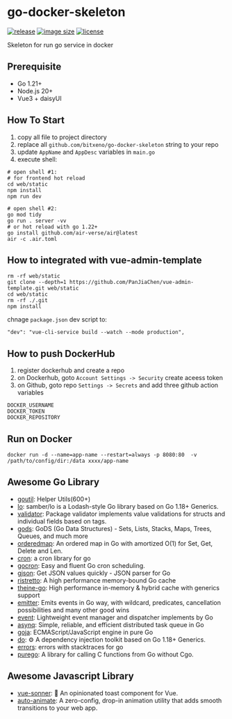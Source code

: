 # go-docker-skeleton

[![release](https://ghcr-badge.egpl.dev/bitxeno/go-docker-skeleton/latest_tag?label=docker%20latest)](https://github.com/bitxeno/go-docker-skeleton/pkgs/container/go-docker-skeleton)
[![image size](https://ghcr-badge.egpl.dev/bitxeno/go-docker-skeleton/size)](https://github.com/bitxeno/go-docker-skeleton/pkgs/container/go-docker-skeleton)
[![license](https://img.shields.io/github/license/bitxeno/go-docker-skeleton)](https://github.com/bitxeno/go-docker-skeleton/blob/master/LICENSE) 

Skeleton for run go service in docker


## Prerequisite

* Go 1.21+
* Node.js 20+
* Vue3 + daisyUI

## How To Start

1. copy all file to project directory
2. replace all `github.com/bitxeno/go-docker-skeleton` string to your repo
3. update `AppName` and `AppDesc` variables in `main.go`
4. execute shell:
```shell
# open shell #1:
# for frontend hot reload
cd web/static
npm install
npm run dev

# open shell #2:
go mod tidy
go run . server -vv
# or hot reload with go 1.22+
go install github.com/air-verse/air@latest
air -c .air.toml
```

## How to integrated with **vue-admin-template**

```
rm -rf web/static
git clone --depth=1 https://github.com/PanJiaChen/vue-admin-template.git web/static
cd web/static
rm -rf ./.git
npm install
```
chnage `package.json` dev script to:
```
"dev": "vue-cli-service build --watch --mode production",
```

## How to push DockerHub

1. register dockerhub and create a repo
2. on Dockerhub, goto `Account Settings -> Security` create aceess token
3. on Github, goto repo `Settings -> Secrets` and add three github action variables
```
DOCKER_USERNAME
DOCKER_TOKEN
DOCKER_REPOSITORY
```


## Run on Docker

```
docker run -d --name=app-name --restart=always -p 8080:80  -v /path/to/config/dir:/data xxxx/app-name
```

## Awesome Go Library

* [goutil](https://github.com/gookit/goutil): Helper Utils(600+)
* [lo](https://github.com/samber/lo): samber/lo is a Lodash-style Go library based on Go 1.18+ Generics.
* [validator](https://github.com/go-playground/validator): Package validator implements value validations for structs and individual fields based on tags.
* [gods](https://github.com/emirpasic/gods): GoDS (Go Data Structures) - Sets, Lists, Stacks, Maps, Trees, Queues, and much more
* [orderedmap](https://github.com/elliotchance/orderedmap): An ordered map in Go with amortized O(1) for Set, Get, Delete and Len.
* [cron](https://github.com/robfig/cron): a cron library for go
* [gocron](https://github.com/go-co-op/gocron): Easy and fluent Go cron scheduling.
* [gjson](https://github.com/tidwall/gjson): Get JSON values quickly - JSON parser for Go
* [ristretto](https://github.com/dgraph-io/ristretto): A high performance memory-bound Go cache
* [theine-go](https://github.com/Yiling-J/theine-go): High performance in-memory & hybrid cache with generics support
* [emitter](https://github.com/olebedev/emitter): Emits events in Go way, with wildcard, predicates, cancellation possibilities and many other good wins
* [event](https://github.com/gookit/event): Lightweight event manager and dispatcher implements by Go
* [asynq](https://github.com/hibiken/asynq): Simple, reliable, and efficient distributed task queue in Go
* [goja](https://github.com/dop251/goja): ECMAScript/JavaScript engine in pure Go
* [do](https://github.com/samber/do): ⚙️ A dependency injection toolkit based on Go 1.18+ Generics.
* [errors](https://github.com/go-errors/errors): errors with stacktraces for go
* [purego](https://github.com/ebitengine/purego): A library for calling C functions from Go without Cgo.

## Awesome Javascript Library

* [vue-sonner](https://github.com/xiaoluoboding/vue-sonner): 🔔 An opinionated toast component for Vue.
* [auto-animate](https://github.com/formkit/auto-animate): A zero-config, drop-in animation utility that adds smooth transitions to your web app.